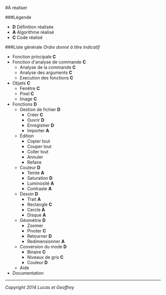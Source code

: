 #À réaliser

###Légende
* **D** Définition réalisée
* **A** Algorithme réalisé
* **C** Code réalisé

###Liste générale
*Ordre donné à titre indicatif*

* Fonction principale **C**
* Fonction d'analyse de commande **C**
    * Analyse de la commande **C**
    * Analyse des arguments **C**
    * Execution des fonctions **C**
* Objets **C**
    * Fenêtre **C**
    * Pixel **C**
    * Image **C**
* Fonctions **D**
    * Gestion de fichier **D**
        * Créer **C**
        * Ouvrir **D**
        * Enregistrer **D**
        * Importer **A**
    * Édition
        * Copier tout
        * Couper tout
        * Coller tout
        * Annuler
        * Refaire
    * Couleur **D**
        * Teinte **A**
        * Saturation **D**
        * Luminosité **A**
        * Contraste **A**
    * Dessin **D**
        * Trait **A**
        * Rectangle **C**
        * Cercle **A**
        * Disque **A**
    * Géométrie **D**
        * Zoomer
        * Pivoter **C**
        * Retourner **D**
        * Redimensionner **A**
    * Conversion du mode **D**
        * Binaire **C**
        * Niveaux de gris **C**
        * Couleur **D**
    * Aide
* Documentation


----------
*Copyright 2014 Lucas et Geoffrey*